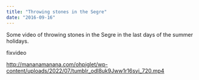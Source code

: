 ```yaml
---
title: "Throwing stones in the Segre"
date: "2016-09-16"
---
```


Some video of throwing stones in the Segre in the last days of the summer holidays.

fixvideo

http://mananamanana.com/ohpiglet/wp-content/uploads/2022/07/tumblr_odl8uk9Jww1r16syi_720.mp4
